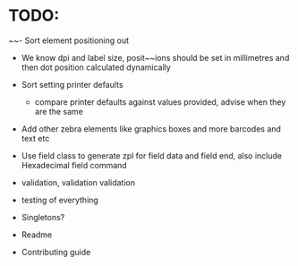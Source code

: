 # TODO:

~~- Sort element positioning out
- We know dpi and label size, posit~~ions should be set in millimetres and then dot position calculated dynamically

- Sort setting printer defaults
    - compare printer defaults against values provided, advise when they are the same
- Add other zebra elements like graphics boxes and more barcodes and text etc
- Use field class to generate zpl for field data and field end, also include Hexadecimal field command
- validation, validation validation
- testing of everything
- Singletons?
- Readme
- Contributing guide
